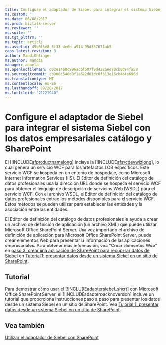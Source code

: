 ```yaml
---
title: Configure el adaptador de Siebel para integrar el sistema Siebel con los datos empresariales catálogo y SharePoint | Documentos de Microsoft
ms.custom: ''
ms.date: 06/08/2017
ms.prod: biztalk-server
ms.reviewer: ''
ms.suite: ''
ms.tgt_pltfrm: ''
ms.topic: article
ms.assetid: 49b575e8-5f33-4e6e-a914-95d357671ab5
caps.latest.revision: 3
author: MandiOhlinger
ms.author: mandia
manager: anneta
ms.openlocfilehash: d02e14b8c996acbfb07f9d422aee70cb0d94fa59
ms.sourcegitcommit: cb908c540d8f1a692d01dc8f313e16cb4b4e696d
ms.translationtype: MT
ms.contentlocale: es-ES
ms.lasthandoff: 09/20/2017
ms.locfileid: "22221940"
---
```

# <a name="configure-the-siebel-adapter-to-integrate-the-siebel-system-with-the-business-data-catalog-and-sharepoint"></a>Configure el adaptador de Siebel para integrar el sistema Siebel con los datos empresariales catálogo y SharePoint
El [!INCLUDE[afproductnamelong](../../includes/afproductnamelong-md.md)] incluye la [!INCLUDE[afsvcdevwizlong](../../includes/afsvcdevwizlong-md.md)], lo cual genera un servicio WCF para los artefactos LOB específicos. Este servicio WCF se hospeda en un entorno de hospedaje, como Microsoft Internet Information Services (IIS). El Editor de definición del catálogo de datos profesionales usa la dirección URL donde se hospeda el servicio WCF para obtener el lenguaje de descripción de servicios Web (WSDL) para el servicio WCF. Con el archivo WSDL, el Editor de definición del catálogo de datos profesionales extrae los métodos disponibles para el servicio WCF. Estos métodos se pueden utilizar para establecer las entidades y la asociación entre las entidades.  
  
 El Editor de definición del catálogo de datos profesionales le ayuda a crear un archivo de definición de aplicación (un archivo XML) que puede utilizar Microsoft Office SharePoint Server. Una vez importado el archivo de definición de aplicación para Microsoft Office SharePoint Server, puede crear elementos Web para presentar la información de las aplicaciones empresariales. Para obtener más información, vea "Crear elementos Web" en [paso 3: crear una aplicación de SharePoint para recuperar datos de Siebel](../../adapters-and-accelerators/adapter-siebel/step-3-create-a-sharepoint-application-to-retrieve-data-from-siebel.md) en [Tutorial 1: presentar datos desde un sistema Siebel en un sitio de SharePoint](../../adapters-and-accelerators/adapter-siebel/tutorial-1-presenting-data-from-a-siebel-system-on-a-sharepoint-site.md).  
  
## <a name="tutorial"></a>Tutorial  
 Para demostrar cómo usar el [!INCLUDE[adaptersiebel_short](../../includes/adaptersiebel-short-md.md)] con Microsoft Office SharePoint Server, el [!INCLUDE[adapterpacknoversion](../../includes/adapterpacknoversion-md.md)] incluye un tutorial que proporciona instrucciones paso a paso para presentar los datos desde un sistema Siebel en un sitio de SharePoint. Vea [Tutorial 1: presentar datos desde un sistema Siebel en un sitio de SharePoint](../../adapters-and-accelerators/adapter-siebel/tutorial-1-presenting-data-from-a-siebel-system-on-a-sharepoint-site.md).  
  
## <a name="see-also"></a>Vea también  
 [Utilizar el adaptador de Siebel con SharePoint](../../adapters-and-accelerators/adapter-siebel/use-the-siebel-adapter-with-sharepoint.md)